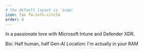```yaml
---
# the default layout is 'page'
icon: fas fa-info-circle
order: 4
---
```


In a passionate love with Microsoft Intune and Defender XDR.

Bio: Half human, half Gen-AI
Location: I'm actually in your RAM
